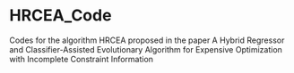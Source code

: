 # HRCEA_Code
Codes for the algorithm HRCEA proposed in the paper A Hybrid Regressor and Classifier-Assisted Evolutionary Algorithm for Expensive Optimization with Incomplete Constraint Information

